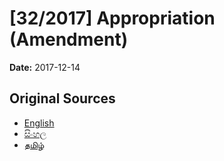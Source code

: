 # [32/2017] Appropriation (Amendment)

**Date:** 2017-12-14

## Original Sources

- [English](https://documents.gov.lk/view/acts/2017/12/32-2017_E.pdf)
- [සිංහල](https://documents.gov.lk/view/acts/2017/12/32-2017_S.pdf)
- [தமிழ்](https://documents.gov.lk/view/acts/2017/12/32-2017_T.pdf)

